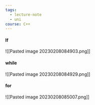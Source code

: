 ```yaml
---
tags:
  - lecture-note
  - uni
course: C++
---
```

#### If
![[Pasted image 20230208084903.png]]

#### while
![[Pasted image 20230208084929.png]]

#### for
![[Pasted image 20230208085007.png]]
